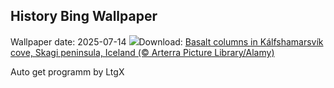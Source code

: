 ## History Bing Wallpaper
Wallpaper date: 2025-07-14
![](https://www.bing.com/th?id=OHR.BasaltColumns_EN-CA4039785638_UHD.jpg&w=1000)Download: [Basalt columns in Kálfshamarsvík cove, Skagi peninsula, Iceland (© Arterra Picture Library/Alamy)](https://www.bing.com/th?id=OHR.BasaltColumns_EN-CA4039785638_UHD.jpg)

Auto get programm by LtgX

